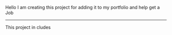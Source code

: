 Hello I am creating this project for adding it to my portfolio and help get a Job 

----------------------------------------------------------------------------------


This  project in cludes 